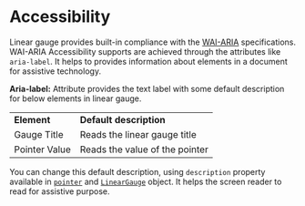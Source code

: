 
# Accessibility

<!-- markdownlint-disable MD013 -->
Linear gauge provides built-in compliance with the [WAI-ARIA](http://www.w3.org/WAI/PF/aria-practices/) specifications.
WAI-ARIA Accessibility supports are achieved through the attributes like `aria-label`. It helps to provides information about elements in a document for assistive technology.

**Aria-label:**   Attribute provides the text label with some default description for below elements in linear gauge.

<!-- markdownlint-disable MD033 -->
<table>
<tr>
<td><b>Element</b></td>
<td><b>Default description</b></td>
</tr>
<tr>
<td>Gauge Title</td>
<td>Reads the linear gauge title</td>
</tr>
<tr>
<td>Pointer Value</td>
<td>Reads the value of the pointer</td>
</tr>
</table>

  You can change this default description, using `description` property available in [`pointer`](https://help.syncfusion.com/cr/aspnetcore-js2/Syncfusion.EJ2.LinearGauge.LinearGaugePointer.html#Syncfusion_EJ2_LinearGauge_LinearGaugePointer_Description) and [`LinearGauge`](https://help.syncfusion.com/cr/aspnetcore-js2/Syncfusion.EJ2.LinearGauge.html) object. It helps the screen reader to read for assistive purpose.